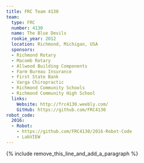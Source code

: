 ```yaml
---
title: FRC Team 4130
team:
  type: FRC
  number: 4130
  name: The Blue Devils
  rookie_year: 2012
  location: Richmond, Michigan, USA
  sponsors:
  - Richmond Rotary
  - Macomb Rotary
  - Allwood Building Components
  - Farm Bureau Insurance
  - First State Bank
  - Varga Chiropractic
  - Richmond Community Schools
  - Richmond Community High School
  links:
    Website: http://frc4130.weebly.com/
    GitHub: https://github.com/FRC4130
robot_code:
  2016:
  - Robot:
    - https://github.com/FRC4130/2016-Robot-Code
    - LabVIEW
---
```


{% include remove_this_line_and_add_a_paragraph %}